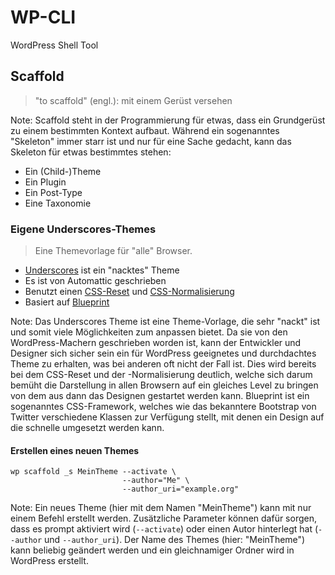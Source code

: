 # WP-CLI

WordPress Shell Tool



## Scaffold

> "to scaffold" (engl.): mit einem Gerüst versehen

Note: Scaffold steht in der Programmierung für etwas,
dass ein Grundgerüst zu einem bestimmten Kontext aufbaut.
Während ein sogenanntes "Skeleton" immer starr ist
und nur für eine Sache gedacht,
kann das Skeleton für etwas bestimmtes stehen:


- Ein (Child-)Theme
- Ein Plugin
- Ein Post-Type
- Eine Taxonomie


### Eigene Underscores-Themes

> Eine Themevorlage für "alle" Browser.


- [Underscores](http://underscores.me/) ist ein "nacktes" Theme
- Es ist von Automattic geschrieben
- Benutzt einen [CSS-Reset](http://meyerweb.com/eric/tools/css/reset/index.html)
  und [CSS-Normalisierung](http://necolas.github.com/normalize.css/)
- Basiert auf [Blueprint](http://www.blueprintcss.org/)

Note: Das Underscores Theme ist eine Theme-Vorlage, die sehr "nackt" ist und somit viele
Möglichkeiten zum anpassen bietet.
Da sie von den WordPress-Machern geschrieben worden ist,
kann der Entwickler und Designer sich sicher sein ein für WordPress geeignetes
und durchdachtes Theme zu erhalten,
was bei anderen oft nicht der Fall ist.
Dies wird bereits bei dem CSS-Reset und der -Normalisierung deutlich,
welche sich darum bemüht die Darstellung in allen Browsern auf ein gleiches Level zu bringen
von dem aus dann das Designen gestartet werden kann.
Blueprint ist ein sogenanntes CSS-Framework,
welches wie das bekanntere Bootstrap von Twitter verschiedene Klassen zur Verfügung stellt,
mit denen ein Design auf die schnelle umgesetzt werden kann.


#### Erstellen eines neuen Themes

    wp scaffold _s MeinTheme --activate \
                             --author="Me" \
                             --author_uri="example.org"
                           
Note: Ein neues Theme (hier mit dem Namen "MeinTheme") kann mit nur einem Befehl erstellt werden.
Zusätzliche Parameter können dafür sorgen, dass es prompt aktiviert wird (`--activate`)
oder einen Autor hinterlegt hat (`--author` und `--author_uri`).
Der Name des Themes (hier: "MeinTheme") kann beliebig geändert werden
und ein gleichnamiger Ordner wird in WordPress erstellt.

